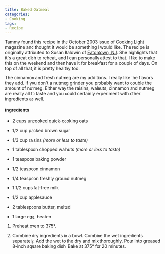```yaml
---
title: Baked Oatmeal
categories:
- Cooking
tags:
- Recipe
---
```


Tammy found this recipe in the October 2003 issue of [Cooking Light](http://www.cookinglight.com/) magazine and thought it would be something I would like. The recipe is originally attributed to Susan Baldwin of [Eatontown, NJ](http://www.eatontownnj.com/). She highlights that it's a great dish to reheat, and I can personally attest to that. I like to make this on the weekend and then have it for breakfast for a couple of days. On top of all that, it is pretty healthy too.

The cinnamon and fresh nutmeg are my additions. I really like the flavors they add. If you don't a nutmeg grinder you probably want to double the amount of nutmeg. Either way the raisins, walnuts, cinnamon and nutmeg are really all to taste and you could certainly experiment with other ingredients as well.

#### Ingredients



  * 2 cups uncooked quick-cooking oats


  * 1/2 cup packed brown sugar


  * 1/3 cup raisins _(more or less to taste)_


  * 1 tablespoon chopped walnuts _(more or less to taste)_


  * 1 teaspoon baking powder


  * 1/2 teaspoon cinnamon


  * 1/4 teaspoon freshly ground nutmeg


  * 1 1/2 cups fat-free milk


  * 1/2 cup applesauce


  * 2 tablespoons butter, melted


  * 1 large egg, beaten

  1. Preheat oven to 375°.


  2. Combine dry ingredients in a bowl. Combine the wet ingredients separately. Add the wet to the dry and mix thoroughly. Pour into greased 8-inch square baking dish. Bake at 375° for 20 minutes.


